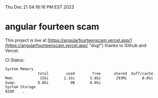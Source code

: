 Thu Dec 21 04:16:16 PM EST 2023

# angular fourteen scam


This project is live at [https://angularfourteenscam.vercel.app/](https://angularfourteenscam.vercel.app/ "dog!") thanks to Github and Vercel.

CI Status: 

```bash
System Memory
               total        used        free      shared  buff/cache   available
Mem:            15Gi       2.1Gi       5.8Gi       293Mi       8.0Gi        13Gi
Swap:          8.0Gi          0B       8.0Gi
System Storage
925M	.
